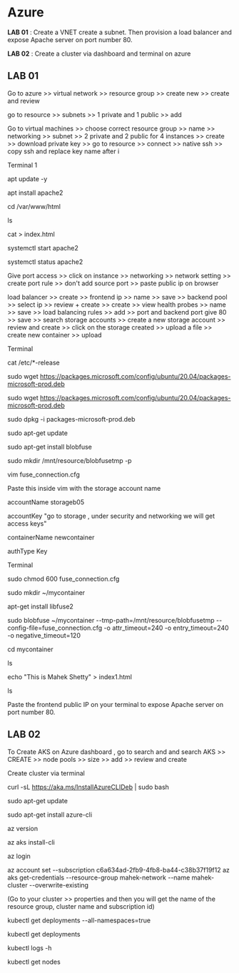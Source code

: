 # Azure

**LAB 01** : Create a VNET create a subnet. Then provision a load balancer and expose Apache server on port number 80.

**LAB 02** : Create a cluster via dashboard and terminal on azure

## LAB 01 

Go to azure >> virtual network >> resource group >> create new >> create and review

go to resource >> subnets >> 1 private and 1 public >> add 

Go to virtual machines >> choose correct resource group >> name >> networking >> subnet >> 2 private and 2 public for 4 instances >> create >> download private key >> go to resource >>  connect >> native ssh >> copy ssh and replace key name after i

Terminal 1

 apt update -y
 
 apt install apache2
 
  cd /var/www/html
  
  ls
  
  cat > index.html
  
  systemctl start apache2
  
  systemctl status apache2

Give port access >> click on instance >> networking >> network setting >> create port rule >> don't add source port >> paste public ip on browser

load balancer >> create >> frontend ip >> name >> save >> backend pool >> select ip >> review + create >> create >> view health probes >> name >> save >> load balancing rules >> add >> port and backend port give 80 >> save >> search storage accounts >> create a new storage account >> review and create >> click on the storage created >> upload a file >> create new container >> upload

Terminal

 cat /etc/*-release
 
 sudo wget https://packages.microsoft.com/config/ubuntu/20.04/packages-microsoft-prod.deb
 
 sudo wget https://packages.microsoft.com/config/ubuntu/20.04/packages-microsoft-prod.deb
 
 sudo dpkg -i packages-microsoft-prod.deb
 
 sudo apt-get update
 
 sudo apt-get install blobfuse
 
 sudo mkdir /mnt/resource/blobfusetmp -p
 
 vim fuse_connection.cfg

Paste this inside vim with the storage account name 

accountName storageb05

accountKey "go to storage , under security and networking we will get access keys"

containerName newcontainer

authType Key

 Terminal
 
  sudo chmod 600 fuse_connection.cfg
  
 sudo mkdir ~/mycontainer
 
 apt-get install libfuse2
 
 sudo blobfuse ~/mycontainer --tmp-path=/mnt/resource/blobfusetmp  --config-file=fuse_connection.cfg -o attr_timeout=240 -o entry_timeout=240 -o negative_timeout=120
 
 cd mycontainer
 
 ls
 
 echo "This is Mahek Shetty" > index1.html
 
 ls

 Paste the frontend public IP on your terminal to expose Apache server on port number 80.
 

## LAB 02


To Create AKS on Azure dashboard , go to search and and search AKS >> CREATE >> node pools >> size >> add >> review and create

Create cluster via terminal

curl -sL https://aka.ms/InstallAzureCLIDeb | sudo bash

sudo apt-get update

sudo apt-get install azure-cli

az version

az aks install-cli

az login

az account set --subscription c6a634ad-2fb9-4fb8-ba44-c38b37f19f12 
az aks get-credentials --resource-group mahek-network --name mahek-cluster --overwrite-existing    

(Go to your cluster >> properties and then you will get the name of the resource group, cluster name and subscription id)

kubectl get deployments --all-namespaces=true

kubectl get deployments

kubectl logs -h

kubectl get nodes

 
